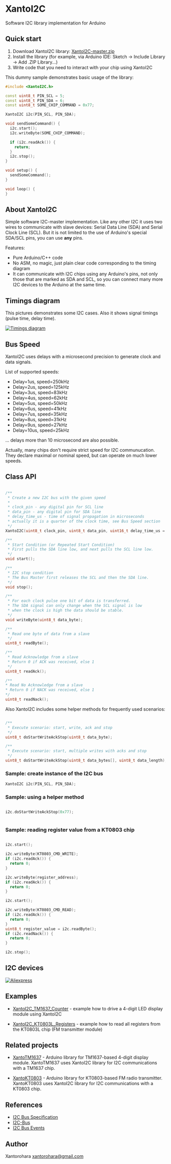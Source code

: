 # XantoI2C 
Software I2C library implementation for Arduino


## Quick start
1. Download XantoI2C library: [XantoI2C-master.zip](https://github.com/xantorohara/XantoI2C/archive/master.zip)
2. Install the library (for example, via Arduino IDE: Sketch -> Include Library -> Add .ZIP Library...)
3. Write code that you need to interact with your chip using XantoI2C

This dummy sample demonstrates basic usage of the library:

```cpp
#include <XantoI2C.h>

const uint8_t PIN_SCL = 5;
const uint8_t PIN_SDA = 6;
const uint8_t SOME_CHIP_COMMAND = 0x77;

XantoI2C i2c(PIN_SCL, PIN_SDA);

void sendSomeCommand() {
  i2c.start();
  i2c.writeByte(SOME_CHIP_COMMAND);

  if (i2c.readAck()) {
    return;
  }
  i2c.stop();
}

void setup() {
  sendSomeCommand();
}

void loop() {
}
```


## About XantoI2C
Simple software I2C-master implementation.
Like any other I2C it uses two wires to communicate with slave devices:
Serial Data Line (SDA) and Serial Clock Line (SCL). 
But it is not limited to the use of Arduino's special SDA/SCL pins, you can use **any** pins.

Features:
* Pure Arduino/C++ code
* No ASM, no magic, just plain clear code corresponding to the timing diagram
* It can communicate with I2C chips using any Arduino's pins, not only those that are marked as SDA and SCL,
so you can connect many more I2C devices to the Arduino at the same time.


## Timings diagram
This pictures demonstrates some I2C cases. Also it shows signal timings (pulse time, delay time). 
 
[![Timings diagram](https://github.com/xantorohara/XantoI2C/raw/master/extras/XantoI2C-timings.png?raw=true)](https://xantorohara.github.io/signal-editor/)


## Bus Speed
XantoI2C uses delays with a microsecond precision to generate clock and data signals.

List of supported speeds:

* Delay=1us, speed=250kHz
* Delay=2us, speed=125kHz
* Delay=3us, speed=83kHz
* Delay=4us, speed=62kHz
* Delay=5us, speed=50kHz
* Delay=6us, speed=41kHz
* Delay=7us, speed=35kHz
* Delay=8us, speed=31kHz
* Delay=9us, speed=27kHz
* Delay=10us, speed=25kHz

... delays more than 10 microsecond are also possible.

Actually, many chips don't require strict speed for I2C communucation.
They declare maximal or nominal speed, but can operate on much lower speeds.

## Class API
```cpp

/**
 * Create a new I2C bus with the given speed
 *
 * clock_pin - any digital pin for SCL line
 * data_pin - any digital pin for SDA line
 * delay_time_us - time of signal propagation in microseconds
 * actually it is a quarter of the clock time, see Bus Speed section
 */
XantoI2C(uint8_t clock_pin, uint8_t data_pin, uint16_t delay_time_us = 2);

/**
 * Start Condition (or Repeated Start Condition)
 * First pulls the SDA line low, and next pulls the SCL line low.
 */
void start();

/**
 * I2C stop condition
 * The Bus Master first releases the SCL and then the SDA line.
 */
void stop();

/**
 * For each clock pulse one bit of data is transferred.
 * The SDA signal can only change when the SCL signal is low
 * when the clock is high the data should be stable.
 */
void writeByte(uint8_t data_byte);

/**
 * Read one byte of data from a slave
 */
uint8_t readByte();

/**
 * Read Acknowledge from a slave
 * Return 0 if ACK was received, else 1
 */
uint8_t readAck();

/**
* Read No Acknowledge from a slave
* Return 0 if NACK was received, else 1
*/
uint8_t readNack();

```

Also XantoI2C includes some helper methods for frequently used scenarios:
```cpp

/**
 * Execute scenario: start, write, ack and stop
 */
uint8_t doStartWriteAckStop(uint8_t data_byte);

/**
 * Execute scenario: start, multiple writes with acks and stop
 */
uint8_t doStartWriteAckStop(uint8_t data_bytes[], uint8_t data_length);

```


### Sample: create instance of the I2C bus
```cpp
XantoI2C i2c(PIN_SCL, PIN_SDA);

```
### Sample: using a helper method
```cpp

i2c.doStartWriteAckStop(0x77);
  
```


### Sample: reading register value from a KT0803 chip
```cpp

i2c.start();

i2c.writeByte(KT0803_CMD_WRITE);
if (i2c.readAck()) {
  return 0;
}

i2c.writeByte(register_address);
if (i2c.readAck()) {
  return 0;
}

i2c.start();

i2c.writeByte(KT0803_CMD_READ);
if (i2c.readAck()) {
  return 0;
}
uint8_t register_value = i2c.readByte();
if (i2c.readNack()) {
  return 0;
}

i2c.stop();

```
## I2C devices

[![Aliexpress](https://github.com/xantorohara/XantoI2C/raw/master/extras/i2c.jpg?raw=true)](http://s.click.aliexpress.com/e/RZzf23vz3)

## Examples
* [XantoI2C_TM1637_Counter](https://github.com/xantorohara/XantoI2C/tree/master/examples/XantoI2C_TM1637_Counter) -
example how to drive a 4-digit LED display module using XantoI2C

* [XantoI2C_KT0803L_Registers](https://github.com/xantorohara/XantoI2C/tree/master/examples/XantoI2C_KT0803L_Registers) -
example how to read all registers from the KT0803L chip (FM transmitter module)


## Related projects
* [XantoTM1637](https://xantorohara.github.io/XantoTM1637/) - 
Arduino library for TM1637-based 4-digit display module.
XantoTM1637 uses XantoI2C library for I2C communications with a TM1637 chip.

* [XantoKT0803](https://xantorohara.github.io/XantoKT0803/) - 
Arduino library for KT0803-based FM radio transmitter.
XantoKT0803 uses XantoI2C library for I2C communications with a KT0803 chip.

  
## References
* [I2C Bus Specification](http://i2c.info/i2c-bus-specification)
* [I2C-Bus](http://www.i2c-bus.org)
* [I2C Bus Events](http://www.esacademy.com/en/library/technical-articles-and-documents/miscellaneous/i2c-bus/i2c-bus-events)


## Author
Xantorohara <xantorohara@gmail.com>
